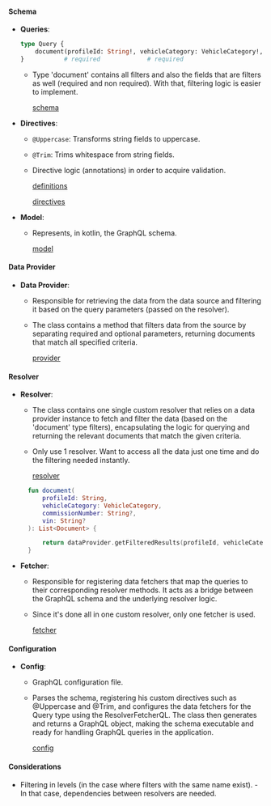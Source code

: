 #### Schema

- **Queries**:
  ```graphql
  type Query {
      document(profileId: String!, vehicleCategory: VehicleCategory!, commissionNumber: String, vin: String): [Document]
  }           # required             # required                         # optional          # optional
    ```

    - Type 'document' contains all filters and also the fields that are filters as well (required and non required). With that, filtering logic is
  easier to implement.

      [schema](./model/schema.graphqls)


- **Directives**:
    - `@Uppercase`: Transforms string fields to uppercase.
    - `@Trim`: Trims whitespace from string fields.

    - Directive logic (annotations) in order to acquire validation.

        [definitions](./directives/DirectivesDefsQL.kt)

        [directives](./directives/DirectivesDefsQL.kt)


- **Model**:
    - Represents, in kotlin, the GraphQL schema.

      [model](./model/ModelQL.kt)

#### Data Provider

- **Data Provider**:
    - Responsible for retrieving the data from the data source and filtering it based on the query parameters (passed on the resolver).
    - The class contains a method that filters data from the source by separating required and optional parameters, returning documents that match all specified criteria.

      [provider](./data/DataProviderQL.kt)

#### Resolver

- **Resolver**:
    - The class contains one single custom resolver that relies on a data provider instance to fetch and filter the data (based on the 'document' type filters),
    encapsulating the logic for querying and returning the relevant documents that match the given criteria.
    - Only use 1 resolver. Want to access all the data just one time and do the filtering needed instantly.

      [resolver](./resolver/ResolverQL.kt)

  ```kt
    fun document(
        profileId: String,
        vehicleCategory: VehicleCategory,
        commissionNumber: String?,
        vin: String?
    ): List<Document> {

        return dataProvider.getFilteredResults(profileId, vehicleCategory, commissionNumber, vin).toMutableList()
    }
    ```


- **Fetcher**:
    - Responsible for registering data fetchers that map the queries to their corresponding resolver methods. It acts as a bridge between the GraphQL schema and the underlying resolver logic.
    - Since it's done all in one custom resolver, only one fetcher is used.

      [fetcher](./resolver/ResolverFetcherQL.kt)

#### Configuration

- **Config**:
    - GraphQL configuration file.
    - Parses the schema, registering his custom directives such as @Uppercase and @Trim, and configures the data fetchers
      for the Query type using the ResolverFetcherQL. The class then generates and returns a GraphQL object, making the schema executable and ready for handling GraphQL queries in the application.

      [config](./config/ConfigQL.kt)

#### Considerations

- Filtering in levels (in the case where filters with the same name exist). - In that case, dependencies between resolvers are needed.
